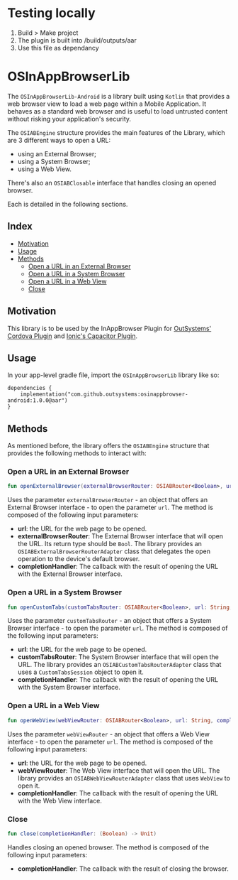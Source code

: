 # Testing locally

1. Build > Make project
2. The plugin is built into /build/outputs/aar
3. Use this file as dependancy 

# OSInAppBrowserLib

The `OSInAppBrowserLib-Android` is a library built using `Kotlin` that provides a web browser view to load a web page within a Mobile Application. It behaves as a standard web browser and is useful to load untrusted content without risking your application's security.

The `OSIABEngine` structure provides the main features of the Library, which are 3 different ways to open a URL:
- using an External Browser;
- using a System Browser;
- using a Web View.

There's also an `OSIABClosable` interface that handles closing an opened browser.

Each is detailed in the following sections.

## Index

- [Motivation](#motivation)
- [Usage](#usage)
- [Methods](#methods)
    - [Open a URL in an External Browser](#open-a-url-in-an-external-browser)
    - [Open a URL in a System Browser](#open-a-url-in-a-system-browser)
    - [Open a URL in a Web View](#open-a-url-in-a-web-view)
    - [Close](#close)

## Motivation

This library is to be used by the InAppBrowser Plugin for [OutSystems' Cordova Plugin](https://github.com/OutSystems/cordova-outsystems-inappbrowser) and [Ionic's Capacitor Plugin](https://github.com/ionic-team/capacitor-os-inappbrowser).

## Usage

In your app-level gradle file, import the `OSInAppBrowserLib` library like so:

    dependencies {
    	implementation("com.github.outsystems:osinappbrowser-android:1.0.0@aar")
	}


## Methods

As mentioned before, the library offers the `OSIABEngine` structure that provides the following methods to interact with:

### Open a URL in an External Browser

```kotlin
fun openExternalBrowser(externalBrowserRouter: OSIABRouter<Boolean>, url: String, completionHandler: (Boolean) -> Unit)
```

Uses the parameter `externalBrowserRouter` - an object that offers an External Browser interface - to open the parameter `url`. The method is composed of the following input parameters:
- **url**: the URL for the web page to be opened.
- **externalBrowserRouter**: The External Browser interface that will open the URL. Its return type should be `Bool`. The library provides an `OSIABExternalBrowserRouterAdapter` class that delegates the open operation to the device's default browser.
- **completionHandler**: The callback with the result of opening the URL with the External Browser interface.

### Open a URL in a System Browser

```kotlin
fun openCustomTabs(customTabsRouter: OSIABRouter<Boolean>, url: String, completionHandler: (Boolean) -> Unit)
```

Uses the parameter `customTabsRouter` - an object that offers a System Browser interface - to open the parameter `url`. The method is composed of the following input parameters:
- **url**: the URL for the web page to be opened.
- **customTabsRouter**: The System Browser interface that will open the URL. The library provides an `OSIABCustomTabsRouterAdapter` class that uses a `CustomTabsSession` object to open it. 
- **completionHandler**: The callback with the result of opening the URL with the System Browser interface.

### Open a URL in a Web View

```kotlin
fun openWebView(webViewRouter: OSIABRouter<Boolean>, url: String, completionHandler: (Boolean) -> Unit)
```

Uses the parameter `webViewRouter` - an object that offers a Web View interface - to open the parameter `url`. The method is composed of the following input parameters:
- **url**: the URL for the web page to be opened.
- **webViewRouter**: The Web View interface that will open the URL. The library provides an `OSIABWebViewRouterAdapter` class that uses `WebView` to open it. 
- **completionHandler**: The callback with the result of opening the URL with the Web View interface.

### Close

```kotlin
fun close(completionHandler: (Boolean) -> Unit)
```

Handles closing an opened browser. The method is composed of the following input parameters:
- **completionHandler**: The callback with the result of closing the browser.
